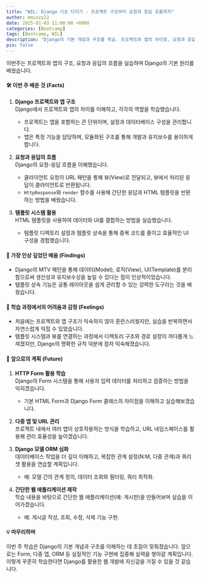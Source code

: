 ```yaml
---
title: "WIL: Django 기초 다지기 - 프로젝트 구조부터 요청과 응답 흐름까지"
author: mminzy22
date: 2025-01-03 11:00:00 +0900
categories: [Bootcamp]
tags: [Bootcamp, WIL]
description: "Django의 기본 개념과 구조를 학습. 프로젝트와 앱의 차이점, 요청과 응답의 흐름, 템플릿 시스템 활용 방법 등을 실습하며 Django의 기본 원리를 이해."
pin: false
---
```




이번주는 프로젝트와 앱의 구조, 요청과 응답의 흐름을 실습하며 Django의 기본 원리를 배웠습니다.


#### 🛠️ **이번 주 배운 것 (Facts)**

1. **Django 프로젝트와 앱 구조**  
   Django에서 프로젝트와 앱의 차이를 이해하고, 각각의 역할을 학습했습니다.  
   - 프로젝트는 앱을 포함하는 큰 단위이며, 설정과 데이터베이스 구성을 관리합니다.  
   - 앱은 특정 기능을 담당하며, 모듈화된 구조를 통해 개발과 유지보수를 용이하게 합니다.

2. **요청과 응답의 흐름**  
   Django의 요청-응답 흐름을 이해했습니다.  
   - 클라이언트 요청이 URL 패턴을 통해 뷰(View)로 전달되고, 뷰에서 처리된 응답이 클라이언트로 반환됩니다.  
   - `HttpResponse`와 `render` 함수를 사용해 간단한 응답과 HTML 템플릿을 반환하는 방법을 배웠습니다.

3. **템플릿 시스템 활용**  
   HTML 템플릿을 사용하여 데이터와 UI를 결합하는 방법을 실습했습니다.  
   - 템플릿 디렉토리 설정과 템플릿 상속을 통해 중복 코드를 줄이고 효율적인 UI 구성을 경험했습니다.


#### 🌟 **가장 인상 깊었던 배움 (Findings)**

- Django의 MTV 패턴을 통해 데이터(Model), 로직(View), UI(Template)를 분리함으로써 생산성과 유지보수성을 높일 수 있다는 점이 인상적이었습니다.
- 템플릿 상속 기능은 공통 레이아웃을 쉽게 관리할 수 있는 강력한 도구라는 것을 배웠습니다.


#### 🤔 **학습 과정에서의 어려움과 감정 (Feelings)**

- 처음에는 프로젝트와 앱 구조가 익숙하지 않아 혼란스러웠지만, 실습을 반복하면서 자연스럽게 익힐 수 있었습니다.
- 템플릿 시스템과 뷰를 연결하는 과정에서 디렉토리 구조와 경로 설정이 까다롭게 느껴졌지만, Django의 명확한 규칙 덕분에 점차 익숙해졌습니다.


#### 🚀 **앞으로의 계획 (Future)**

1. **HTTP Form 활용 학습**  
   Django의 Form 시스템을 통해 사용자 입력 데이터를 처리하고 검증하는 방법을 익히겠습니다.  
   - 기본 HTML Form과 Django Form 클래스의 차이점을 이해하고 실습해보겠습니다.

2. **다중 앱 및 URL 관리**  
   프로젝트 내에서 여러 앱이 상호작용하는 방식을 학습하고, URL 네임스페이스를 활용해 관리 효율성을 높이겠습니다.

3. **Django 모델 ORM 심화**  
   데이터베이스 작업을 더 깊이 이해하고, 복잡한 관계 설정(N:M, 다중 관계)과 쿼리셋 활용을 연습할 계획입니다.  
   - 예: 모델 간의 관계 정의, 데이터 조회와 필터링, 쿼리 최적화.

4. **간단한 웹 애플리케이션 제작**  
   학습 내용을 바탕으로 간단한 웹 애플리케이션(예: 게시판)을 만들어보며 실습을 이어가겠습니다.  
   - 예: 게시글 작성, 조회, 수정, 삭제 기능 구현.


#### 💡 **마무리하며**

이번 주 학습은 Django의 기본 개념과 구조를 이해하는 데 초점이 맞춰졌습니다. 앞으로는 Form, 다중 앱, ORM 등 실질적인 기능 구현에 집중해 실력을 쌓아갈 계획입니다. 이렇게 꾸준히 학습한다면 Django를 활용한 웹 개발에 자신감을 가질 수 있을 것 같습니다.

